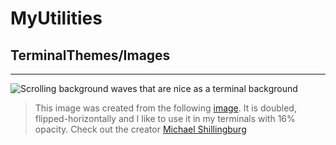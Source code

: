 # MyUtilities

## TerminalThemes/Images

----
![Scrolling background waves that are nice as a terminal background](TerminalThemes/Images/michael_shillingburg_134780307923_background_waves_large_doubled.gif)
> This image was created from the following [image](https://michaelshillingburg.tumblr.com/post/134780307923). It is doubled, flipped-horizontally and I like to use it in my terminals with 16% opacity.
Check out the creator [Michael Shillingburg](https://www.shilly.co/)